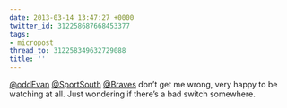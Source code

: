 ```yaml
---
date: 2013-03-14 13:47:27 +0000
twitter_id: 312258687668453377
tags:
- micropost
thread_to: 312258349632729088
title: ''
---
```


[@oddEvan](https://twitter.com/oddEvan) [@SportSouth](https://twitter.com/SportSouth) [@Braves](https://twitter.com/Braves) don’t get me wrong, very happy to be watching at all. Just wondering if there’s a bad switch somewhere.

